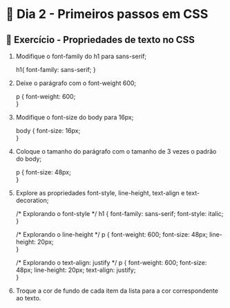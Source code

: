 # :dart: Dia 2 - Primeiros passos em CSS

## :rocket: Exercício - Propriedades de texto no CSS

1. Modifique o font-family do h1 para sans-serif;

    h1{
      font-family: sans-serif;
    }

2. Deixe o parágrafo com o font-weight 600;

    p {
      font-weight: 600;    
    }

3. Modifique o font-size do body para 16px;
    
    body {
      font-size: 16px;    
    }

4. Coloque o tamanho do parágrafo com o tamanho de 3 vezes o padrão do body;

    p {
      font-size: 48px;    
    }

5. Explore as propriedades font-style, line-height, text-align e text-decoration;
    
    /* Explorando o font-style */
    h1 {
      font-family: sans-serif;
      font-style: italic;
    }
    
    /* Explorando o line-height */
    p {
      font-weight: 600;
      font-size: 48px;
      line-height: 20px;    
    }
    
    /* Explorando o text-align: justify */
    p {
      font-weight: 600;
      font-size: 48px;
      line-height: 20px;
      text-align: justify;      
    }

6. Troque a cor de fundo de cada item da lista para a cor correspondente ao texto.

